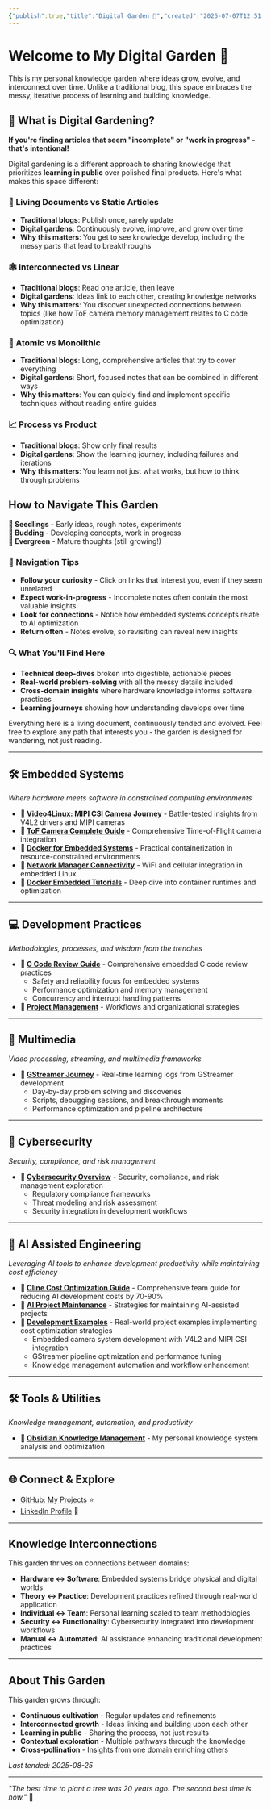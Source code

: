 ```yaml
---
{"publish":true,"title":"Digital Garden 🌱","created":"2025-07-07T12:51:53.526+02:00","modified":"2025-08-26T00:13:25.868+02:00","cssclasses":""}
---
```



# Welcome to My Digital Garden 🌿

This is my personal knowledge garden where ideas grow, evolve, and interconnect over time. Unlike a traditional blog, this space embraces the messy, iterative process of learning and building knowledge.

## 🌱 What is Digital Gardening?

**If you're finding articles that seem "incomplete" or "work in progress" - that's intentional!**

Digital gardening is a different approach to sharing knowledge that prioritizes **learning in public** over polished final products. Here's what makes this space different:

### 🔄 Living Documents vs Static Articles
- **Traditional blogs**: Publish once, rarely update
- **Digital gardens**: Continuously evolve, improve, and grow over time
- **Why this matters**: You get to see knowledge develop, including the messy parts that lead to breakthroughs

### 🕸️ Interconnected vs Linear
- **Traditional blogs**: Read one article, then leave
- **Digital gardens**: Ideas link to each other, creating knowledge networks
- **Why this matters**: You discover unexpected connections between topics (like how ToF camera memory management relates to C code optimization)

### 🎯 Atomic vs Monolithic
- **Traditional blogs**: Long, comprehensive articles that try to cover everything
- **Digital gardens**: Short, focused notes that can be combined in different ways
- **Why this matters**: You can quickly find and implement specific techniques without reading entire guides

### 📈 Process vs Product
- **Traditional blogs**: Show only final results
- **Digital gardens**: Show the learning journey, including failures and iterations
- **Why this matters**: You learn not just what works, but how to think through problems

## How to Navigate This Garden

**🌱 Seedlings** - Early ideas, rough notes, experiments  
**🌿 Budding** - Developing concepts, work in progress  
**🌳 Evergreen** - Mature thoughts (still growing!)

### 🧭 Navigation Tips
- **Follow your curiosity** - Click on links that interest you, even if they seem unrelated
- **Expect work-in-progress** - Incomplete notes often contain the most valuable insights
- **Look for connections** - Notice how embedded systems concepts relate to AI optimization
- **Return often** - Notes evolve, so revisiting can reveal new insights

### 🔍 What You'll Find Here
- **Technical deep-dives** broken into digestible, actionable pieces
- **Real-world problem-solving** with all the messy details included
- **Cross-domain insights** where hardware knowledge informs software practices
- **Learning journeys** showing how understanding develops over time

Everything here is a living document, continuously tended and evolved. Feel free to explore any path that interests you - the garden is designed for wandering, not just reading.

---

## 🛠️ Embedded Systems

*Where hardware meets software in constrained computing environments*

- **🌳 [Video4Linux: MIPI CSI Camera Journey](embedded-systems/video4linux-mipi-journey/)** - Battle-tested insights from V4L2 drivers and MIPI cameras
- **🌳 [ToF Camera Complete Guide](embedded-systems/tof-camera-complete-guide/)** - Comprehensive Time-of-Flight camera integration
- **🌿 [Docker for Embedded Systems](embedded-systems/docker-embedded-guide/)** - Practical containerization in resource-constrained environments
- **🌿 [Network Manager Connectivity](embedded-systems/network-manager-connectivity/)** - WiFi and cellular integration in embedded Linux
- **🌱 [Docker Embedded Tutorials](embedded-systems/docker-embedded-tutorials/)** - Deep dive into container runtimes and optimization

---

## 💻 Development Practices

*Methodologies, processes, and wisdom from the trenches*

- **🌳 [C Code Review Guide](development-practices/c-code-review-guide/)** - Comprehensive embedded C code review practices
  - Safety and reliability focus for embedded systems
  - Performance optimization and memory management
  - Concurrency and interrupt handling patterns
- **🌱 [Project Management](development-practices/project-management/)** - Workflows and organizational strategies

---

## 🎥 Multimedia

*Video processing, streaming, and multimedia frameworks*

- **🌿 [GStreamer Journey](multimedia/gstreamer/)** - Real-time learning logs from GStreamer development
  - Day-by-day problem solving and discoveries
  - Scripts, debugging sessions, and breakthrough moments
  - Performance optimization and pipeline architecture

---

## 🔐 Cybersecurity

*Security, compliance, and risk management*

- **🌱 [Cybersecurity Overview](cybersecurity/)** - Security, compliance, and risk management exploration
  - Regulatory compliance frameworks
  - Threat modeling and risk assessment
  - Security integration in development workflows

---

## 🤖 AI Assisted Engineering

*Leveraging AI tools to enhance development productivity while maintaining cost efficiency*

- **🌳 [Cline Cost Optimization Guide](ai-assisted-engineering/cline-cost-optimization-guide/)** - Comprehensive team guide for reducing AI development costs by 70-90%
- **🌿 [AI Project Maintenance](ai-assisted-engineering/ai-project-maintenance/)** - Strategies for maintaining AI-assisted projects
- **🌱 [Development Examples](ai-assisted-engineering/development-examples/)** - Real-world project examples implementing cost optimization strategies
  - Embedded camera system development with V4L2 and MIPI CSI integration
  - GStreamer pipeline optimization and performance tuning
  - Knowledge management automation and workflow enhancement

---

## 🛠️ Tools & Utilities

*Knowledge management, automation, and productivity*

- **🌱 [Obsidian Knowledge Management](tools-and-utilities/obsidian-knowledge-management/)** - My personal knowledge system analysis and optimization

---

## 🌐 Connect & Explore

- [GitHub: My Projects](https://github.com/mrtuborg) ⭐  
- [LinkedIn Profile](https://linkedin.com/in/vnosenko) 🔗  

---

## Knowledge Interconnections

This garden thrives on connections between domains:

- **Hardware ↔ Software**: Embedded systems bridge physical and digital worlds
- **Theory ↔ Practice**: Development practices refined through real-world application
- **Individual ↔ Team**: Personal learning scaled to team methodologies
- **Security ↔ Functionality**: Cybersecurity integrated into development workflows
- **Manual ↔ Automated**: AI assistance enhancing traditional development practices

---

## About This Garden

This garden grows through:
- **Continuous cultivation** - Regular updates and refinements
- **Interconnected growth** - Ideas linking and building upon each other  
- **Learning in public** - Sharing the process, not just results
- **Contextual exploration** - Multiple pathways through the knowledge
- **Cross-pollination** - Insights from one domain enriching others

*Last tended: 2025-08-25*

---

*"The best time to plant a tree was 20 years ago. The second best time is now."* 🌳
